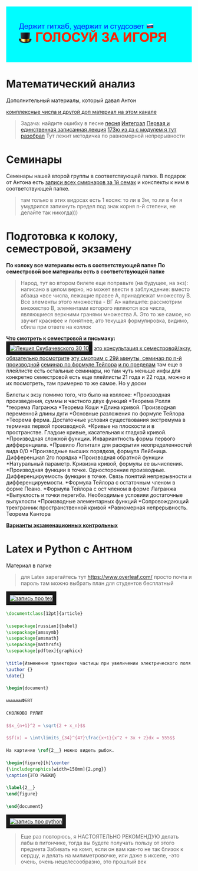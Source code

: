 ![alt-текст](https://github.com/arduinoev3/arduinoev3/blob/main/плакат.png?raw=true)

# Математический анализ

Дополнительный материалы, который давал Антон

[комплексные числа и другой доп материал на этом канале](https://www.youtube.com/watch?v=kK6zgC220xM&list=PLj8YIP_UrhohigxmeLe0XXKeqSQh_F66r)
> Задача: найдите ошибку в песне
[песня](https://music.yandex.ru/album/6684321/track/48920054?utm_medium=copy_link)
[Интеграл](https://m.youtube.com/watch?v=VTHtm9G4Nes&list=PLocvKxfon41XqGjhY6sWwd6BXrbx509T5&index=1)
[Первая и единственная записанная лекция](https://www.youtube.com/watch?v=wgV1iB7vxSA)
[173ю из дз с модулем я тут разобрал](https://www.youtube.com/watch?v=FZEi2FNOwyA&list=PLthfp5exSWEpNdsBN_z-WJbW4IYcJo8rG&index=12)
Тут лежит методичка по равномерной непрерывности

# Семинары

Семенары нашей второй группы в соответствующей папке. В подарок от Антона есть [записи всех смирнаров за 1й семак](https://www.youtube.com/watch?v=vXr7qtDXuvk&list=PLocvKxfon41Wvzo9ArMgWKnYlLe83TFb3) и конспекты к ним в соответствующей папке.

> там только в этих видосах есть 1 косяк: то ли в 3м, то ли в 4м я умудрился запихнуть предел под знак корня n-й степени, не делайте так никогда)))


# Подготовка к колоку, семестровой, экзамену

**По колоку все материалы есть в соответствующей папке**
**По семестровой все материалы есть в соответствующей папке**

> Народ, тут во втором билете еще поправьте (на будущее, на экз): написано в целом верно, но может ввести в заблуждение: вместо абзаца «все числа, лежащие правее А, принадлежат множеству B. Все элементы этого множества - ВГ А» напишите: рассмотрим множество B, элементами которого являются все числа, являющиеся верхними гранями множества A. Это то же самое, но звучит красивее и понятнее, ато текущая формулировка, видимо, сбила при ответе на коллок

**Что смотреть к семестровой и письмаку:**
<a href="http://www.youtube.com/watch?feature=player_embedded&v=tiSR9er6aVQ" target="_blank"><img src="http://img.youtube.com/vi/tiSR9er6aVQ/0.jpg" 
alt="Лекция Скубачевского 30 10" width="240" height="180" border="10" /></a>
[это консультация к семестровой/экзу, обязательно посмотрите](https://www.youtube.com/watch?v=4Wy8BtMzgME&t=1468s)
[эту смотрим с 29й минуты, семинар по n-й производной](https://www.youtube.com/watch?v=Zybru_6atzg&list=PLocvKxfon41Wvzo9ArMgWKnYlLe83TFb3&index=10)
[семинар по формуле Тейлора](https://www.youtube.com/watch?v=NejQMl9aY1U&list=PLocvKxfon41Wvzo9ArMgWKnYlLe83TFb3&index=11)
[и по пределам](https://www.youtube.com/watch?v=AdZniClMoAg&list=PLocvKxfon41Wvzo9ArMgWKnYlLe83TFb3&index=12)
там еще в плейлисте есть остальные семинары, но там чуть меньше инфы для конкретно семестровой
есть еще плейлисты 21 года и 22 года, можно и их посмотреть, там примерно то же самое. Но у доски

Билеты к экзу помимо того, что было на коллоке:
*Производная произведения, суммы и частного двух функций
*Теорема Ролля
*теорема Лагранжа
*Теорема Коши
*Длина кривой. Производная переменной длины дуги
*Основные разложения по формуле Тейлора
*Теорема ферма. Достаточные условия существования экстремума в терминах первой производной.
*Кривые на плоскости и в пространстве. Гладкие кривые, касательная к гладкой кривой.
*Производная сложной функции. Инвариантность формы первого дифференциала.
*Правило Лопиталя для раскрытия неопределенностей вида 0/0
*Производные высших порядков, формула Лейбница. Дифференциал 2го порядка
*Производная обратной функции
*Натуральный параметр. Кривизна кривой, формулы ее вычисления. 
*Производная функции в точке. Односторонние производные. Дифференцируемость функции в точке. Связь понятий непрерывности и дифференцируемости. 
*Формула Тейлора с остаточным членом в форме Пеано.
*Формула Тейлора с ост членом в форме Лагранжа
*Выпуклость и точки перегиба. Необходимые условияи достаточные выпуклости
*Производные элементарных функций
*Сопровождающий трехгранник пространственной кривой
*Равномерная непрерывность. Теорема Кантора


**[Варианты экзаменационных контрольных](https://mipt.ru/education/chair/mathematics/exams/exams.php)**

# Latex и Python с Антном

Материал в папке

> для Latex зарегайтесь тут https://www.overleaf.com/
> просто почта и пароль
> там можно выбрать план для студентов бесплатный

<a href="http://www.youtube.com/watch?feature=player_embedded&v=DmoyTUw2T3U" target="_blank"><img src="http://img.youtube.com/vi/DmoyTUw2T3U/0.jpg" 
alt="запись про tex" width="240" height="180" border="10" /></a>

```latex
\documentclass[12pt]{article}

\usepackage[russian]{babel}
\usepackage{amssymb}
\usepackage{amsmath}
\usepackage{mathrsfs}
\usepackage[pdftex]{graphicx}

\title{Изменение траектории частицы при увеличении электрического поля.}
\author {}
\date{}

\begin{document}

ыыыыыыФБВТ

СКОЛКОВО РУЛИТ 

$$x_{n+1}^2 = \sqrt{2 + x_n}$$

$$f(x) = \int\limits_{34}^{47}\frac{x+1}{x^2 + 3x + 2}dx = 555$$

На картинке \ref{2__} можно видеть рыбок.

\begin{figure}[h]\center
{\includegraphics[width=150mm]{2.png}}
\caption{ЭТО РЫБКИ}

\label{2__}
\end{figure}

\end{document}
```

<a href="http://www.youtube.com/watch?feature=player_embedded&v=MRIHPgoGyNc" target="_blank"><img src="http://img.youtube.com/vi/MRIHPgoGyNc/0.jpg" 
alt="запись про python" width="240" height="180" border="10" /></a>

> Еще раз повторюсь, я НАСТОЯТЕЛЬНО РЕКОМЕНДУЮ делать лабы в питончике, тогда вы будете получать пользу от этого предмета
> Забивать на комп, если он вам как-то не так близок к сердцу, и делать на милиметровочке, или даже в икселе, -это очень, очень нецелесообразно, это прошлый век